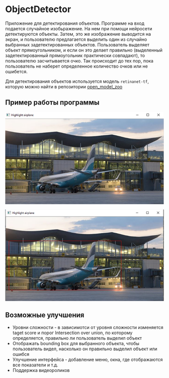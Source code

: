# ObjectDetector

Приложение для детектирования объектов. Программе на вход подается случайное изобьражение. 
На нем при помощи нейросети детектируются объекты. 
Затем, это же изображение выводится на экран, и пользователю предлагается выделить один из случайно выбранных задетектированных объектов.
Пользователь выделяет объект прямоугольником, и если он это делает правильно (выделенный задетектированный прямоугольник практически совпадают), то пользователю засчитывается очко.
Так происходит до тех пор, пока пользователь не наберет определенное количество очков или не ошибется.

Для детектирования объектов используется модель `retinanet-tf`, которую можно найти в репозитории [open_model_zoo](https://github.com/openvinotoolkit/open_model_zoo)

## Пример работы программы

![img1](/data/Plane1.png)

![img2](/data/Plane2.png)

## Возможные улучшения

* Уровни сложности - в зависимотси от уровня сложности изменяется taget score и порог Intersection over union, по которому определяется, правильно ли пользователь выделил объект
* Отображать bounding box для выбранного объекта, чтобы пользователь видел, насколько он правильно выделил объект или ошибся
* Улучшение интерфейса - добавление меню, окна, где отображаются все показатели и т.д.
* Поддержка видеороликов
